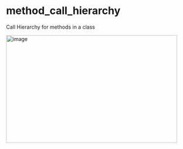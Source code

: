 # method_call_hierarchy
Call Hierarchy for methods in a class

<img width="466" height="295" alt="image" src="https://github.com/user-attachments/assets/3fe88c28-4ae5-42e8-9d7d-cc9d253c7b16" />
